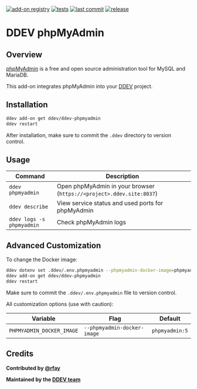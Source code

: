 [![add-on registry](https://img.shields.io/badge/DDEV-Add--on_Registry-blue)](https://addons.ddev.com)
[![tests](https://github.com/ddev/ddev-phpmyadmin/actions/workflows/tests.yml/badge.svg?branch=main)](https://github.com/ddev/ddev-phpmyadmin/actions/workflows/tests.yml?query=branch%3Amain)
[![last commit](https://img.shields.io/github/last-commit/ddev/ddev-phpmyadmin)](https://github.com/ddev/ddev-phpmyadmin/commits)
[![release](https://img.shields.io/github/v/release/ddev/ddev-phpmyadmin)](https://github.com/ddev/ddev-phpmyadmin/releases/latest)

# DDEV phpMyAdmin

## Overview

[phpMyAdmin](https://www.phpmyadmin.net/) is a free and open source administration tool for MySQL and MariaDB.

This add-on integrates phpMyAdmin into your [DDEV](https://ddev.com/) project.

## Installation

```bash
ddev add-on get ddev/ddev-phpmyadmin
ddev restart
```

After installation, make sure to commit the `.ddev` directory to version control.

## Usage

| Command | Description |
| ------- | ----------- |
| `ddev phpmyadmin` | Open phpMyAdmin in your browser (`https://<project>.ddev.site:8037`) |
| `ddev describe` | View service status and used ports for phpMyAdmin |
| `ddev logs -s phpmyadmin` | Check phpMyAdmin logs |

## Advanced Customization

To change the Docker image:

```sh
ddev dotenv set .ddev/.env.phpmyadmin --phpmyadmin-docker-image=phpmyadmin:5
ddev add-on get ddev/ddev-phpmyadmin
ddev restart
```

Make sure to commit the `.ddev/.env.phpmyadmin` file to version control.

All customization options (use with caution):

| Variable | Flag | Default |
| -------- | ---- | ------- |
| `PHPMYADMIN_DOCKER_IMAGE` | `--phpmyadmin-docker-image` | `phpmyadmin:5` |

## Credits

**Contributed by [@rfay](https://github.com/rfay)**

**Maintained by the [DDEV team](https://ddev.com/support-ddev/)**
